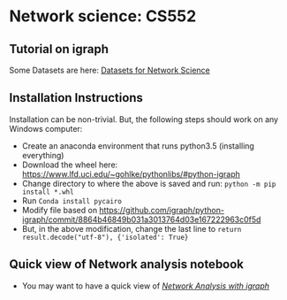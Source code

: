 # Network science: CS552

## Tutorial on igraph

Some Datasets are here: [Datasets for Network Science](https://github.com/chatox/networks-science-course/blob/master/practicum/data/README.md)

## Installation Instructions

Installation can be non-trivial. But, the following steps should work on any Windows computer:

* Create an anaconda environment that runs python3.5 (installing everything)
* Download the wheel here: https://www.lfd.uci.edu/~gohlke/pythonlibs/#python-igraph
* Change directory to where the above is saved and run: `python -m pip install *.whl`
* Run `Conda install pycairo`
* Modify file based on https://github.com/igraph/python-igraph/commit/8864b46849b031a3013764d03e167222963c0f5d
* But, in the above modification, change the last line to `return result.decode("utf-8"), {'isolated': True}`

## Quick view of Network analysis notebook
- You may want to have a quick view of [*Network Analysis with igraph*](https://github.com/MengyaoHuang/NetworkAnalysis-igraph/blob/master/IntroNetworkAnalysis.ipynb)
